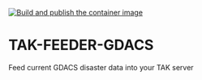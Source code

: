 [![Build and publish the container image](https://github.com/sgofferj/tak-feeder-gdacs/actions/workflows/actions.yml/badge.svg)](https://github.com/sgofferj/tak-feeder-gdacs/actions/workflows/actions.yml)

# TAK-FEEDER-GDACS
Feed current GDACS disaster data into your TAK server

